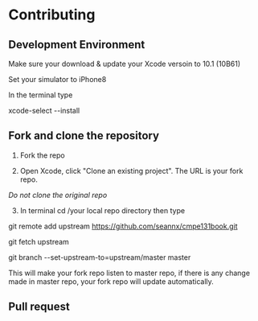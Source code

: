 # Contributing 


## Development Environment 

Make sure your download & update your Xcode versoin to 10.1 (10B61)

Set your simulator to iPhone8 

In the terminal type 

xcode-select --install


## Fork and clone the repository 

1. Fork the repo

2. Open Xcode, click "Clone an existing project". The URL is your fork repo. 

*Do not clone the original repo* 

3. In terminal cd /your local repo directory then type 

git remote add upstream https://github.com/seannx/cmpe131book.git

git fetch upstream 

git branch --set-upstream-to=upstream/master master 

This will make your fork repo listen to master repo, if there is any change made in master repo, your fork repo will update automatically. 


## Pull request 










